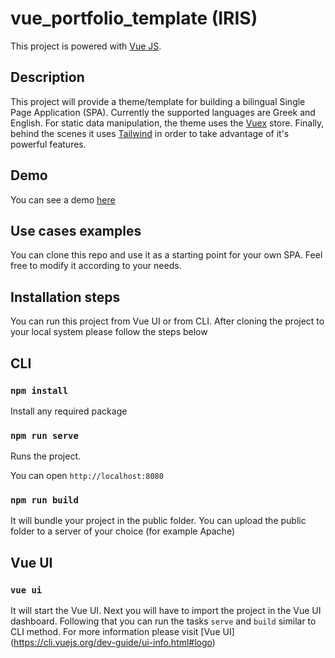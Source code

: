 # vue_portfolio_template (IRIS)

This project is powered with [Vue JS](https://vuejs.org/).

## Description

This project will provide a theme/template for building a bilingual Single Page Application (SPA). Currently the supported languages are Greek and English. For static data manipulation, the theme uses the [Vuex](https://vuex.vuejs.org/) store. Finally, behind the scenes it uses [Tailwind](https://tailwindcss.com/) in order to take advantage of it's powerful features.

## Demo

You can see a demo [here](https://agitated-meitner-9b178d.netlify.app/) 

## Use cases examples

You can clone this repo and use it as a starting point for your own SPA. Feel free to modify it according to your needs.

## Installation steps

You can run this project from Vue UI or from CLI. After cloning the project to your local system please follow the steps below

## CLI

### `npm install`

Install any required package

### `npm run serve`

Runs the project. 

You can open `http://localhost:8080`

### `npm run build`

It will bundle your project in the public folder. You can upload the public folder to a server of your choice (for example Apache)

## Vue UI

### `vue ui`

It will start the Vue UI. Next you will have to import the project in the Vue UI dashboard. Following that you can run the tasks `serve` and `build` similar to CLI method. For more information please visit [Vue UI] (https://cli.vuejs.org/dev-guide/ui-info.html#logo)

